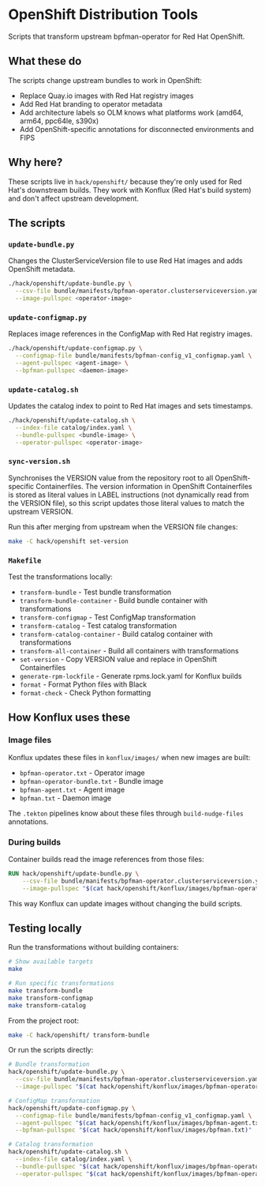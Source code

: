 # OpenShift Distribution Tools

Scripts that transform upstream bpfman-operator for Red Hat OpenShift.

## What these do

The scripts change upstream bundles to work in OpenShift:

- Replace Quay.io images with Red Hat registry images
- Add Red Hat branding to operator metadata
- Add architecture labels so OLM knows what platforms work (amd64, arm64, ppc64le, s390x)
- Add OpenShift-specific annotations for disconnected environments and FIPS

## Why here?

These scripts live in `hack/openshift/` because they're only used for Red Hat's downstream builds. They work with Konflux (Red Hat's build system) and don't affect upstream development.

## The scripts

### `update-bundle.py`
Changes the ClusterServiceVersion file to use Red Hat images and adds OpenShift metadata.

```bash
./hack/openshift/update-bundle.py \
  --csv-file bundle/manifests/bpfman-operator.clusterserviceversion.yaml \
  --image-pullspec <operator-image>
```

### `update-configmap.py`
Replaces image references in the ConfigMap with Red Hat registry images.

```bash
./hack/openshift/update-configmap.py \
  --configmap-file bundle/manifests/bpfman-config_v1_configmap.yaml \
  --agent-pullspec <agent-image> \
  --bpfman-pullspec <daemon-image>
```

### `update-catalog.sh`
Updates the catalog index to point to Red Hat images and sets timestamps.

```bash
./hack/openshift/update-catalog.sh \
  --index-file catalog/index.yaml \
  --bundle-pullspec <bundle-image> \
  --operator-pullspec <operator-image>
```

### `sync-version.sh`
Synchronises the VERSION value from the repository root to all OpenShift-specific Containerfiles. The version information in OpenShift Containerfiles is stored as literal values in LABEL instructions (not dynamically read from the VERSION file), so this script updates those literal values to match the upstream VERSION.

Run this after merging from upstream when the VERSION file changes:

```bash
make -C hack/openshift set-version
```

### `Makefile`
Test the transformations locally:
- `transform-bundle` - Test bundle transformation
- `transform-bundle-container` - Build bundle container with transformations
- `transform-configmap` - Test ConfigMap transformation
- `transform-catalog` - Test catalog transformation
- `transform-catalog-container` - Build catalog container with transformations
- `transform-all-container` - Build all containers with transformations
- `set-version` - Copy VERSION value and replace in OpenShift Containerfiles
- `generate-rpm-lockfile` - Generate rpms.lock.yaml for Konflux builds
- `format` - Format Python files with Black
- `format-check` - Check Python formatting

## How Konflux uses these

### Image files
Konflux updates these files in `konflux/images/` when new images are built:

- `bpfman-operator.txt` - Operator image
- `bpfman-operator-bundle.txt` - Bundle image
- `bpfman-agent.txt` - Agent image
- `bpfman.txt` - Daemon image

The `.tekton` pipelines know about these files through `build-nudge-files` annotations.

### During builds
Container builds read the image references from those files:

```dockerfile
RUN hack/openshift/update-bundle.py \
    --csv-file bundle/manifests/bpfman-operator.clusterserviceversion.yaml \
    --image-pullspec "$(cat hack/openshift/konflux/images/bpfman-operator.txt)"
```

This way Konflux can update images without changing the build scripts.

## Testing locally

Run the transformations without building containers:

```bash
# Show available targets
make

# Run specific transformations
make transform-bundle
make transform-configmap
make transform-catalog
```

From the project root:

```bash
make -C hack/openshift/ transform-bundle
```

Or run the scripts directly:

```bash
# Bundle transformation
hack/openshift/update-bundle.py \
  --csv-file bundle/manifests/bpfman-operator.clusterserviceversion.yaml \
  --image-pullspec "$(cat hack/openshift/konflux/images/bpfman-operator.txt)"

# ConfigMap transformation
hack/openshift/update-configmap.py \
  --configmap-file bundle/manifests/bpfman-config_v1_configmap.yaml \
  --agent-pullspec "$(cat hack/openshift/konflux/images/bpfman-agent.txt)" \
  --bpfman-pullspec "$(cat hack/openshift/konflux/images/bpfman.txt)"

# Catalog transformation
hack/openshift/update-catalog.sh \
  --index-file catalog/index.yaml \
  --bundle-pullspec "$(cat hack/openshift/konflux/images/bpfman-operator-bundle.txt)" \
  --operator-pullspec "$(cat hack/openshift/konflux/images/bpfman-operator.txt)"
```

